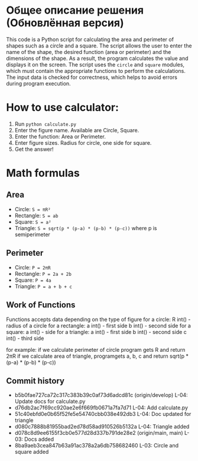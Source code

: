 # Общее описание решения (Обновлённая версия)
This code is a Python script for calculating the area and perimeter of shapes such as a circle and a square.
The script allows the user to enter the name of the shape, the desired function (area or perimeter) and the dimensions of the shape.
As a result, the program calculates the value and displays it on the screen.
The script uses the `circle` and `square` modules, which must contain the appropriate functions to perform the calculations.
The input data is checked for correctness, which helps to avoid errors during program execution.

# How to use calculator:
1. Run `python calculate.py`
2. Enter the figure name. Available are Circle, Square.
3. Enter the function: Area or Perimeter.
4. Enter figure sizes. Radius for circle, one side for square.
5. Get the answer!

# Math formulas

## Area
- Circle: `S = πR²`
- Rectangle: `S = ab`
- Square: `S = a²`
- Triangle: `S = sqrt(p * (p-a) * (p-b) * (p-c))` where p is semiperimeter

## Perimeter
- Circle: `P = 2πR`
- Rectangle: `P = 2a + 2b`
- Square: `P = 4a`
- Triangle: `P = a + b + c`

## Work of Functions
Functions accepts data depending on the type of figure
for a circle:
	R int() - radius of a circle
for a rectangle:
	a int() - first side
	b int() - second side
for a square:
	a int() - side
for a triangle:
	a int() - first side
	b int() - second side
	c int() - third side
	
for example:
	if we calculate perimeter of circle program gets R and return 2πR
	if we calculate area of triangle, programgets a, b, c and return sqrt(p * (p-a) * (p-b) * (p-c))
	

## Commit history
- b5b0fae727ca72c317c383b39c0af73d6adcd81c (origin/develop) L-04: Update docs for calculate.py
- d76db2ac7f69cc920ae2e6f669fb0671a7fa7d71 L-04: Add calculate.py
- 51c40ebfd0e0b65f52fe5e54740cbb038e492db3 L-04: Doc updated for triangle
- d080c7888b81955bad2ed78d58ad910526b5132a L-04: Triangle added
- d078c8d9ee6155f3cb0e577d28d337b791de28e2 (origin/main, main) L-03: Docs added
- 8ba9aeb3cea847b63a91ac378a2a6db758682460 L-03: Circle and square added


